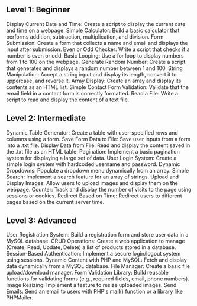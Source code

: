 
## Level 1: Beginner

Display Current Date and Time: Create a script to display the current date and time on a webpage.
Simple Calculator: Build a basic calculator that performs addition, subtraction, multiplication, and division.
Form Submission: Create a form that collects a name and email and displays the input after submission.
Even or Odd Checker: Write a script that checks if a number is even or odd.
Basic Looping: Use a for loop to display numbers from 1 to 100 on the webpage.
Generate Random Number: Create a script that generates and displays a random number between 1 and 100.
String Manipulation: Accept a string input and display its length, convert it to uppercase, and reverse it.
Array Display: Create an array and display its contents as an HTML list.
Simple Contact Form Validation: Validate that the email field in a contact form is correctly formatted.
Read a File: Write a script to read and display the content of a text file.

## Level 2: Intermediate

Dynamic Table Generator: Create a table with user-specified rows and columns using a form.
Save Form Data to File: Save user inputs from a form into a .txt file.
Display Data from File: Read and display the content saved in the .txt file as an HTML table.
Pagination: Implement a basic pagination system for displaying a large set of data.
User Login System: Create a simple login system with hardcoded username and password.
Dynamic Dropdowns: Populate a dropdown menu dynamically from an array.
Simple Search: Implement a search feature for an array of strings.
Upload and Display Images: Allow users to upload images and display them on the webpage.
Counter: Track and display the number of visits to the page using sessions or cookies.
Redirect Based on Time: Redirect users to different pages based on the current server time.

## Level 3: Advanced

User Registration System: Build a registration form and store user data in a MySQL database.
CRUD Operations: Create a web application to manage (Create, Read, Update, Delete) a list of products stored in a database.
Session-Based Authentication: Implement a secure login/logout system using sessions.
Dynamic Content with PHP and MySQL: Fetch and display data dynamically from a MySQL database.
File Manager: Create a basic file upload/download manager.
Form Validation Library: Build reusable functions for validating forms (e.g., required fields, email, phone numbers).
Image Resizing: Implement a feature to resize uploaded images.
Send Emails: Send an email to users with PHP's mail() function or a library like PHPMailer.